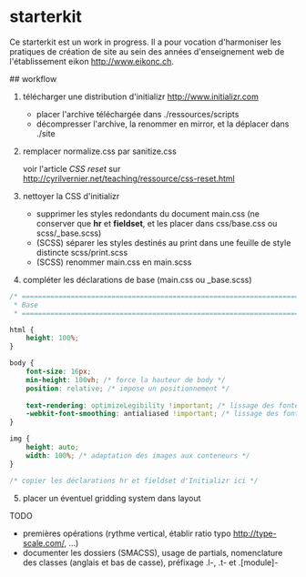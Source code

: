 # starterkit

Ce starterkit est un work in progress. Il a pour vocation d'harmoniser les pratiques de création de site au sein des années d'enseignement web de l'établissement eikon http://www.eikonc.ch.

## workflow

1. télécharger une distribution d'initializr http://www.initializr.com

   * placer l'archive téléchargée dans ./ressources/scripts
   * décompresser l'archive, la renommer en mirror, et la déplacer dans ./site

2. remplacer normalize.css par sanitize.css

   voir l'article *CSS reset* sur http://cyrilvernier.net/teaching/ressource/css-reset.html

3. nettoyer la CSS d'initializr

   * supprimer les styles redondants du document main.css (ne conserver que **hr** et **fieldset**, et les placer dans css/base.css ou scss/_base.scss)
   * (SCSS) séparer les styles destinés au print dans une feuille de style distincte scss/print.scss
   * (SCSS) renommer main.css en main.scss

4. compléter les déclarations de base (main.css ou _base.scss)

```scss
/* ==========================================================================
 * Base
 * ========================================================================== */

html {
    height: 100%;
}

body {
    font-size: 16px;
    min-height: 100vh; /* force la hauteur de body */
    position: relative; /* impose un positionnement */
    
    text-rendering: optimizeLegibility !important; /* lissage des fontes */
    -webkit-font-smoothing: antialiased !important; /* lissage des fontes */
}

img {
    height: auto;
    width: 100%; /* adaptation des images aux conteneurs */
}

/* copier les déclarations hr et fieldset d'Initializr ici */

```

5. placer un éventuel gridding system dans layout

TODO
   * premières opérations (rythme vertical, établir ratio typo http://type-scale.com/, …)
   * documenter les dossiers (SMACSS), usage de partials, nomenclature des classes (anglais et bas de casse), préfixage .l-, .t- et .[module]-
